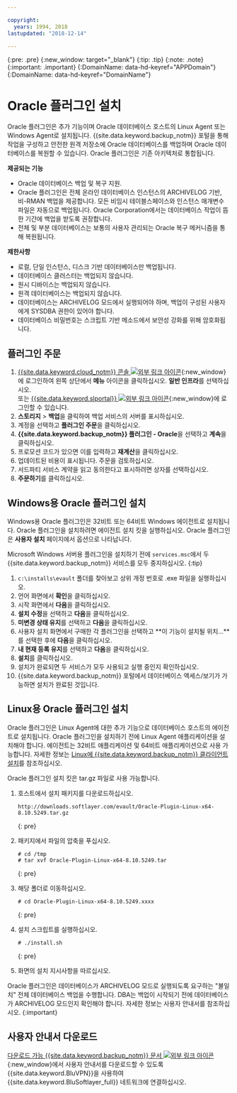```yaml
---

copyright:
  years: 1994, 2018
lastupdated: "2018-12-14"

---
```

{:pre: .pre}
{:new_window: target="_blank"}
{:tip: .tip}
{:note: .note}
{:important: .important}
{:DomainName: data-hd-keyref="APPDomain"}
{:DomainName: data-hd-keyref="DomainName"}

# Oracle 플러그인 설치

Oracle 플러그인은 추가 기능이며 Oracle 데이터베이스 호스트의 Linux Agent 또는 Windows Agent로 설치됩니다. {{site.data.keyword.backup_notm}} 포털을 통해 작업을 구성하고 안전한 원격 저장소에 Oracle 데이터베이스를 백업하며 Oracle 데이터베이스를 복원할 수 있습니다. Oracle 플러그인은 기존 아키텍처로 통합됩니다.

**제공되는 기능**

- Oracle 데이터베이스 백업 및 복구 지원.
- Oracle 플러그인은 전체 온라인 데이터베이스 인스턴스의 ARCHIVELOG 기반, 비-RMAN 백업을 제공합니다. 모든 비임시 테이블스페이스와 인스턴스 매개변수 파일은 자동으로 백업됩니다. Oracle Corporation에서는 데이터베이스 작업이 뜸한 기간에 백업을 받도록 권장합니다.
- 전체 및 부분 데이터베이스는 보통의 사용자 관리되는 Oracle 복구 메커니즘을 통해 복원됩니다.

**제한사항**
- 로컬, 단일 인스턴스, 디스크 기반 데이터베이스만 백업됩니다.
- 데이터베이스 클러스터는 백업되지 않습니다.
- 원시 디바이스는 백업되지 않습니다.
- 원격 데이터베이스는 백업되지 않습니다.
- 데이터베이스는 ARCHIVELOG 모드에서 실행되어야 하며, 백업이 구성된 사용자에게 SYSDBA 권한이 있어야 합니다.
- 데이터베이스 비밀번호는 스크립트 기반 메소드에서 보안성 강화를 위해 암호화됩니다.

## 플러그인 주문

1. [{{site.data.keyword.cloud_notm}} 콘솔 ![외부 링크 아이콘](../../icons/launch-glyph.svg "외부 링크 아이콘")](https://{DomainName}/){:new_window}에 로그인하여 왼쪽 상단에서 **메뉴** 아이콘을 클릭하십시오. **일반 인프라**를 선택하십시오. <br/>
 또는 [{{site.data.keyword.slportal}} ![외부 링크 아이콘](../../icons/launch-glyph.svg "외부 링크 아이콘")](https://control.softlayer.com/){:new_window}에 로그인할 수 있습니다.
2. **스토리지** > **백업**을 클릭하여 백업 서비스의 서버를 표시하십시오.
3. 계정을 선택하고 **플러그인 주문**을 클릭하십시오.
4. **{{site.data.keyword.backup_notm}} 플러그인 - Oracle**을 선택하고 **계속**을 클릭하십시오.
5. 프로모션 코드가 있으면 이를 입력하고 **재계산**을 클릭하십시오.
6. 업데이트된 비용이 표시됩니다. 주문을 검토하십시오.
7. 서드파티 서비스 계약을 읽고 동의한다고 표시하려면 상자를 선택하십시오.
8. **주문하기**를 클릭하십시오.

## Windows용 Oracle 플러그인 설치

Windows용 Oracle 플러그인은 32비트 또는 64비트 Windows 에이전트로 설치됩니다. Oracle 플러그인을 설치하려면 에이전트 설치 킷을 실행하십시오. Oracle 플러그인은 **사용자 설치** 페이지에서 옵션으로 나타납니다.

Microsoft Windows 서버용 플러그인을 설치하기 전에 `services.msc`에서 두 {{site.data.keyword.backup_notm}} 서비스를 모두 중지하십시오.
{:tip}

1. `c:\installs\evault` 폴더를 찾아보고 상위 개정 번호로 .exe 파일을 실행하십시오.
2. 언어 화면에서 **확인**을 클릭하십시오.
3. 시작 화면에서 **다음**을 클릭하십시오.
4. **설치 수정**을 선택하고 **다음**을 클릭하십시오.
5. **미변경 상태 유지**를 선택하고 **다음**을 클릭하십시오.
6. 사용자 설치 화면에서 구매한 각 플러그인을 선택하고 **이 기능이 설치될 위치...**를 선택한 후에 **다음**을 클릭하십시오.
7. **내 현재 등록 유지**를 선택하고 **다음**을 클릭하십시오.
8. **설치**를 클릭하십시오.
9. 설치가 완료되면 두 서비스가 모두 사용되고 실행 중인지 확인하십시오.
10. {{site.data.keyword.backup_notm}} 포털에서 데이터베이스 액세스/보기가 가능하면 설치가 완료된 것입니다.

## Linux용 Oracle 플러그인 설치

Oracle 플러그인은 Linux Agent에 대한 추가 기능으로 데이터베이스 호스트의 에이전트로 설치됩니다. Oracle 플러그인을 설치하기 전에 Linux Agent 애플리케이션을 설치해야 합니다. 에이전트는 32비트 애플리케이션 및 64비트 애플리케이션으로 사용 가능합니다. 자세한 정보는 [Linux에 {{site.data.keyword.backup_notm}} 클라이언트 설치](install-backup-client-linux.html)를 참조하십시오. 

Oracle 플러그인 설치 킷은 tar.gz 파일로 사용 가능합니다.

1. 호스트에서 설치 패키지를 다운로드하십시오.
   ```
   http://downloads.softlayer.com/evault/Oracle-Plugin-Linux-x64-8.10.5249.tar.gz
   ```
   {: pre}

2. 패키지에서 파일의 압축을 푸십시오.
   ```
   # cd /tmp
   # tar xvf Oracle-Plugin-Linux-x64-8.10.5249.tar
   ```
   {: pre}

3. 해당 폴더로 이동하십시오.
   ```
   # cd Oracle-Plugin-Linux-x64-8.10.5249.xxxx
   ```
   {: pre}

4. 설치 스크립트를 실행하십시오.
   ```
   # ./install.sh
   ```
   {: pre}

5. 화면의 설치 지시사항을 따르십시오.

Oracle 플러그인은 데이터베이스가 ARCHIVELOG 모드로 실행되도록 요구하는 "불일치" 전체 데이터베이스 백업을 수행합니다. DBA는 백업이 시작되기 전에 데이터베이스가 ARCHIVELOG 모드인지 확인해야 합니다. 자세한 정보는 사용자 안내서를 참조하십시오.
{:important}


## 사용자 안내서 다운로드

[다운로드 가능 {{site.data.keyword.backup_notm}} 문서 ![외부 링크 아이콘](../../icons/launch-glyph.svg "외부 링크 아이콘")](http://downloads.service.softlayer.com/evault/Documentation/){:new_window}에서 사용자 안내서를 다운로드할 수 있도록 {{site.data.keyword.BluVPN}}을 사용하여 {{site.data.keyword.BluSoftlayer_full}} 네트워크에 연결하십시오.
